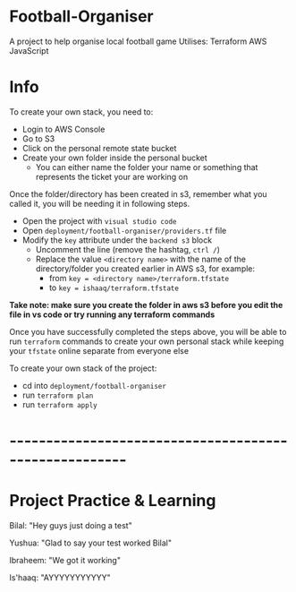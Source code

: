 # Football-Organiser

A project to help organise local football game
Utilises:
Terraform
AWS
JavaScript

# Info

To create your own stack, you need to:

- Login to AWS Console
- Go to S3
- Click on the personal remote state bucket
- Create your own folder inside the personal bucket
  - You can either name the folder your name or something that represents the ticket your are working on

Once the folder/directory has been created in s3, remember what you called it, you will be needing it in following steps.

- Open the project with `visual studio code`
- Open `deployment/football-organiser/providers.tf` file
- Modify the `key` attribute under the `backend s3` block
  - Uncomment the line (remove the hashtag, `ctrl /`)
  - Replace the value `<directory name>` with the name of the directory/folder you created earlier in AWS s3, for example:
    - from `key = <directory name>/terraform.tfstate`
    - to `key = ishaaq/terraform.tfstate`

**Take note: make sure you create the folder in aws s3 before you edit the file in vs code or try running any terraform commands**

Once you have successfully completed the steps above, you will be able to run `terraform` commands to create your own personal stack while keeping your `tfstate` online separate from everyone else

To create your own stack of the project:

- cd into `deployment/football-organiser`
- run `terraform plan`
- run `terraform apply`


# ------------------------------------------------------
# Project Practice & Learning

Bilal: "Hey guys just doing a test"

Yushua: "Glad to say your test worked Bilal"

Ibraheem: "We got it working"

Is'haaq: "AYYYYYYYYYYY"


